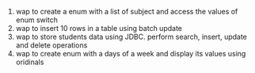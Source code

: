 1. wap to create a enum with a list of subject and access the values of enum switch
2. wap to insert 10 rows in a table using batch update
3. wap to store students data using JDBC. perform search, insert, update and delete operations
4. wap to create enum with a days of a week and display its values using oridinals


